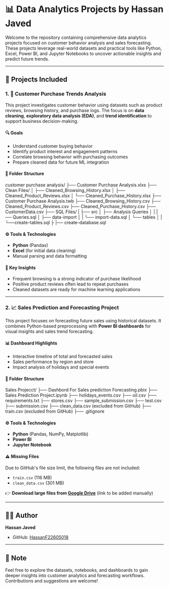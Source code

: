 # 📊 Data Analytics Projects by Hassan Javed

Welcome to the repository containing comprehensive data analytics projects focused on customer behavior analysis and sales forecasting. These projects leverage real-world datasets and practical tools like Python, Excel, Power BI, and Jupyter Notebooks to uncover actionable insights and predict future trends.

---

## 🧠 Projects Included

### 1. 🛒 Customer Purchase Trends Analysis

This project investigates customer behavior using datasets such as product reviews, browsing history, and purchase logs. The focus is on **data cleaning**, **exploratory data analysis (EDA)**, and **trend identification** to support business decision-making.

#### 🔍 Goals
- Understand customer buying behavior
- Identify product interest and engagement patterns
- Correlate browsing behavior with purchasing outcomes
- Prepare cleaned data for future ML integration

#### 📁 Folder Structure
customer purchase analysis/
├── Customer Purchase  Analysis.xlxs
├── Clean Files/
│ ├── Cleaned_Browsing_History.xlsx
│ ├── Cleaned_Product_Reviews.xlsx
│ └── Cleaned_Purchase_History.xlsx
├── Customer Purchase  Analysis.twb
├── Cleaned_Browsing_History.csv
├── Cleaned_Product_Reviews.csv
├── Cleaned_Purchase_History.csv
├── CustomerData.csv
├── SQL Files/
|  ├── src
│     ├── Analysis Queries
│     |    |── Queries.sql
│     ├── data-import
│     |    └── import-data.sql
│     └── tables
│     |     └──create-tables.sql
├     |── create-database.sql



#### ⚙️ Tools & Technologies
- **Python** (Pandas)
- **Excel** (for initial data cleaning)
- Manual parsing and data formatting

#### 📌 Key Insights
- Frequent browsing is a strong indicator of purchase likelihood
- Positive product reviews often lead to repeat purchases
- Cleaned datasets are ready for machine learning applications

---

### 2. 📈 Sales Prediction and Forecasting Project

This project focuses on forecasting future sales using historical datasets. It combines Python-based preprocessing with **Power BI dashboards** for visual insights and sales trend forecasting.

#### 📊 Dashboard Highlights
- Interactive timeline of total and forecasted sales
- Sales performance by region and store
- Impact analysis of holidays and special events

#### 📁 Folder Structure
Sales Projecct/
├── Dashbord For Sales prediction Forecasting.pbix
├── Sales Prediction Project.ipynb
├── holidays_events.csv
├── oil.csv
├── requirements.txt
├── stores.csv
├── sample_submission.csv
├── test.csv
├── submission.csv
├── clean_data.csv (excluded from GitHub)
├── train.csv (excluded from GitHub)
├── .gitignore


#### ⚙️ Tools & Technologies
- **Python** (Pandas, NumPy, Matplotlib)
- **Power BI**
- **Jupyter Notebook**

#### ⚠️ Missing Files
Due to GitHub's file size limit, the following files are not included:
- `train.csv` (116 MB)
- `clean_data.csv` (301 MB)

👉 **Download large files from [Google Drive](#)** (link to be added manually)

---

## 👨‍💻 Author

**Hassan Javed**  
- GitHub: [HassanF22605018](https://github.com/HassanF22605018)

---

## 📌 Note

Feel free to explore the datasets, notebooks, and dashboards to gain deeper insights into customer analytics and forecasting workflows. Contributions and suggestions are welcome!
